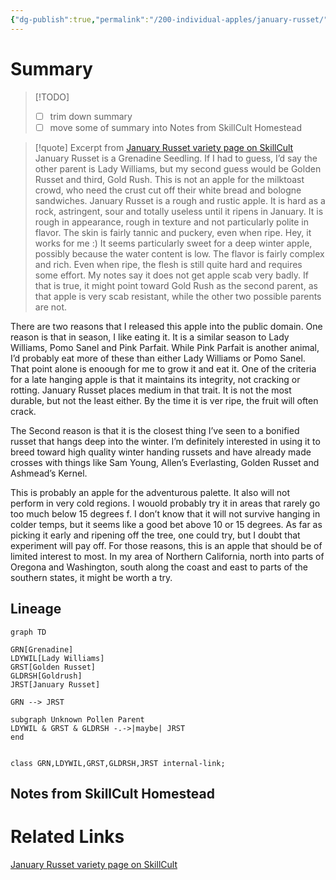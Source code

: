 ```yaml
---
{"dg-publish":true,"permalink":"/200-individual-apples/january-russet/"}
---
```


# Summary

> [!TODO]
> - [ ] trim down summary
> - [ ] move some of summary into Notes from SkillCult Homestead

>[!quote] Excerpt from [January Russet variety page on SkillCult](https://skillcult.com/january-russet)
>January Russet is a Grenadine Seedling. If I had to guess, I’d say the other parent is Lady Williams, but my second guess would be Golden Russet and third, Gold Rush. This is not an apple for the milktoast crowd, who need the crust cut off their white bread and bologne sandwiches. January Russet is a rough and rustic apple. It is hard as a rock, astringent, sour and totally useless until it ripens in January. It is rough in appearance, rough in texture and not particularly polite in flavor. The skin is fairly tannic and puckery, even when ripe. Hey, it works for me :) It seems particularly sweet for a deep winter apple, possibly because the water content is low. The flavor is fairly complex and rich. Even when ripe, the flesh is still quite hard and requires some effort. My notes say it does not get apple scab very badly. If that is true, it might point toward Gold Rush as the second parent, as that apple is very scab resistant, while the other two possible parents are not.
>
There are two reasons that I released this apple into the public domain. One reason is that in season, I like eating it. It is a similar season to Lady Williams, Pomo Sanel and Pink Parfait. While Pink Parfait is another animal, I’d probably eat more of these than either Lady Williams or Pomo Sanel. That point alone is enoough for me to grow it and eat it. One of the criteria for a late hanging apple is that it maintains its integrity, not cracking or rotting. January Russet places medium in that trait. It is not the most durable, but not the least either. By the time it is ver ripe, the fruit will often crack.
>
The Second reason is that it is the closest thing I’ve seen to a bonified russet that hangs deep into the winter. I’m definitely interested in using it to breed toward high quality winter handing russets and have already made crosses with things like Sam Young, Allen’s Everlasting, Golden Russet and Ashmead’s Kernel.
>
This is probably an apple for the adventurous palette. It also will not perform in very cold regions. I wouold probably try it in areas that rarely go too much below 15 degrees f. I don’t know that it will not survive hanging in colder temps, but it seems like a good bet above 10 or 15 degrees. As far as picking it early and ripening off the tree, one could try, but I doubt that experiment will pay off. For those reasons, this is an apple that should be of limited interest to most. In my area of Northern California, north into parts of Oregona and Washington, south along the coast and east to parts of the southern states, it might be worth a try.

## Lineage

```mermaid
graph TD

GRN[Grenadine]
LDYWIL[Lady Williams]
GRST[Golden Russet]
GLDRSH[Goldrush]
JRST[January Russet]

GRN --> JRST

subgraph Unknown Pollen Parent
LDYWIL & GRST & GLDRSH -.->|maybe| JRST
end


class GRN,LDYWIL,GRST,GLDRSH,JRST internal-link;
```

## Notes from SkillCult Homestead


# Related Links
[January Russet variety page on SkillCult](https://skillcult.com/january-russet)

